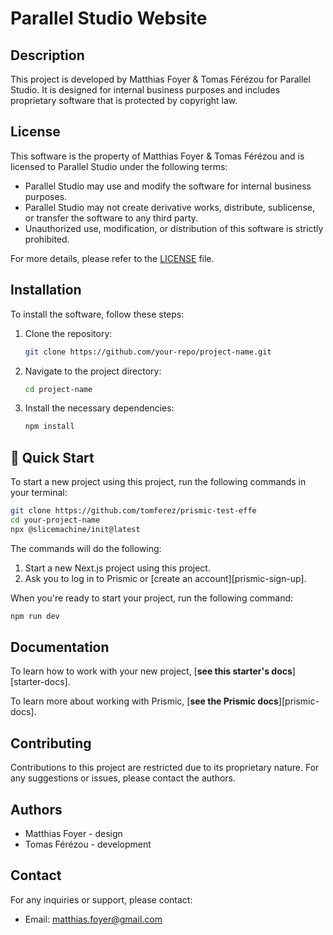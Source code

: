 # Parallel Studio Website

## Description

This project is developed by Matthias Foyer & Tomas Férézou for Parallel Studio. It is designed for internal business purposes and includes proprietary software that is protected by copyright law.

## License

This software is the property of Matthias Foyer & Tomas Férézou and is licensed to Parallel Studio under the following terms:

- Parallel Studio may use and modify the software for internal business purposes.
- Parallel Studio may not create derivative works, distribute, sublicense, or transfer the software to any third party.
- Unauthorized use, modification, or distribution of this software is strictly prohibited.

For more details, please refer to the [LICENSE](./LICENSE) file.

## Installation

To install the software, follow these steps:

1. Clone the repository:
   ```sh
   git clone https://github.com/your-repo/project-name.git
   ```
2. Navigate to the project directory:
   ```sh
   cd project-name
   ```
3. Install the necessary dependencies:
   ```sh
   npm install
   ```

## 🚀 Quick Start

To start a new project using this project, run the following commands in your terminal:

```sh
git clone https://github.com/tomferez/prismic-test-effe
cd your-project-name
npx @slicemachine/init@latest
```

The commands will do the following:

1. Start a new Next.js project using this project.
2. Ask you to log in to Prismic or [create an account][prismic-sign-up].

When you're ready to start your project, run the following command:

```sh
npm run dev
```

## Documentation

To learn how to work with your new project, [**see this starter's docs**][starter-docs].

To learn more about working with Prismic, [**see the Prismic docs**][prismic-docs].

## Contributing

Contributions to this project are restricted due to its proprietary nature. For any suggestions or issues, please contact the authors.

## Authors

- Matthias Foyer - design
- Tomas Férézou - development

## Contact

For any inquiries or support, please contact:

- Email: [matthias.foyer@gmail.com](mailto:matthias.foyer@gmail.com)
